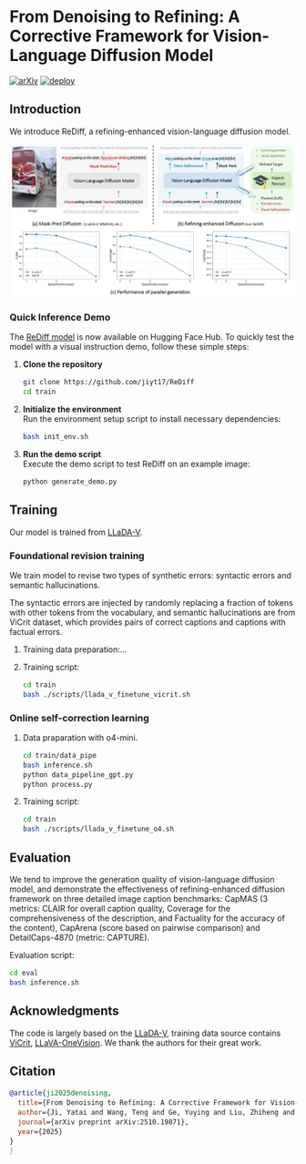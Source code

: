 # From Denoising to Refining: A Corrective Framework for Vision-Language Diffusion Model
[![arXiv](https://img.shields.io/badge/Paper-arXiv-red.svg)](https://arxiv.org/)
[![deploy](https://img.shields.io/badge/Hugging%20Face-LLaDA_V-FFEB3B)](https://huggingface.co/jiyatai/ReDiff)

  
## Introduction
 We introduce ReDiff, a refining-enhanced vision-language diffusion model.

<img src="assets/teaser.jpg">


### Quick Inference Demo
The [ReDiff model](https://huggingface.co/jiyatai/ReDiff) is now available on Hugging Face Hub. To quickly test the model with a visual instruction demo, follow these simple steps:

1. **Clone the repository**  
   ```bash
   git clone https://github.com/jiyt17/ReDiff
   cd train
   ```
2. **Initialize the environment**  
   Run the environment setup script to install necessary dependencies:
   ```bash
   bash init_env.sh
   ```
3. **Run the demo script**  
   Execute the demo script to test ReDiff on an example image:
   ```bash
   python generate_demo.py
   ```

## Training
Our model is trained from [LLaDA-V](https://github.com/ML-GSAI/LLaDA-V).

### Foundational revision training
We train model to revise two types of synthetic errors: syntactic errors and semantic hallucinations. 

The syntactic errors are injected by randomly replacing a fraction of tokens with other tokens from the vocabulary, and semantic hallucinations are from ViCrit dataset, which provides pairs of correct captions and captions with factual errors.

1. Training data preparation:...

2. Training script:
   ```bash
   cd train
   bash ./scripts/llada_v_finetune_vicrit.sh
   ```

### Online self-correction learning

1. Data praparation with o4-mini.
   ```bash
   cd train/data_pipe
   bash inference.sh
   python data_pipeline_gpt.py
   python process.py
   ```

2. Training script:
   ```bash
   cd train
   bash ./scripts/llada_v_finetune_o4.sh
   ```


## Evaluation
We tend to improve the generation quality of vision-language diffusion model, and demonstrate the effectiveness of refining-enhanced diffusion framework on three detailed image caption benchmarks: CapMAS (3 metrics: CLAIR for overall caption quality, Coverage for the comprehensiveness of the description, and Factuality for the accuracy of the content), CapArena (score based on pairwise comparison) and DetailCaps-4870 (metric: CAPTURE).

Evaluation script:
   ```bash
   cd eval
   bash inference.sh
   ```


## Acknowledgments
The code is largely based on the [LLaDA-V](https://github.com/ML-GSAI/LLaDA-V), training data source contains [ViCrit](https://huggingface.co/datasets/zyang39/ViCrit-Train), [LLaVA-OneVision](https://huggingface.co/datasets/lmms-lab/LLaVA-OneVision-Data). We thank the authors for their great work.

## Citation

```bibtex
@article{ji2025denoising,
  title={From Denoising to Refining: A Corrective Framework for Vision-Language Diffusion Model},
  author={Ji, Yatai and Wang, Teng and Ge, Yuying and Liu, Zhiheng and Yang, Sidi and Shan, Ying and Luo, Ping},
  journal={arXiv preprint arXiv:2510.19871},
  year={2025}
}
}
```

